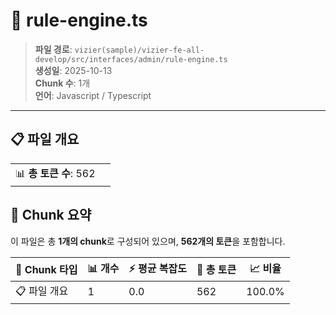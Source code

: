 # 📄 rule-engine.ts

> **파일 경로**: `vizier(sample)/vizier-fe-all-develop/src/interfaces/admin/rule-engine.ts`  
> **생성일**: 2025-10-13  
> **Chunk 수**: 1개  
> **언어**: Javascript / Typescript
---


## 📋 파일 개요

| | |
|--|--|
| 📊 **총 토큰 수**: 562 |  |






## 🧩 Chunk 요약

이 파일은 총 **1개의 chunk**로 구성되어 있으며, **562개의 토큰**을 포함합니다.

| 🧩 Chunk 타입 | 📊 개수 | ⚡ 평균 복잡도 | 📝 총 토큰 | 📈 비율 |
|---------------|--------|-------------|----------|--------|
| 📋 파일 개요 | 1 | 0.0 | 562 | 100.0% |

